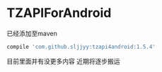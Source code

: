 # TZAPIForAndroid
已经添加至maven  <br />
```groovy
compile 'com.github.sljjyy:tzapi4android:1.5.4'
```
目前里面并有没更多内容 近期将逐步搬运
